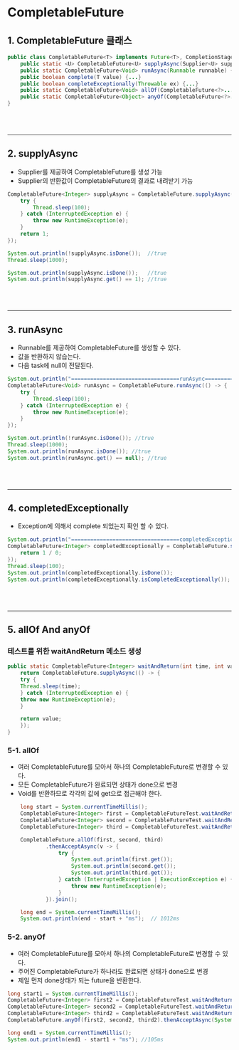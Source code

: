 # CompletableFuture 

## 1. CompletableFuture 클래스  
```java
public class CompletableFuture<T> implements Future<T>, CompletionStage<T> {
    public static <U> CompletableFuture<U> supplyAsync(Supplier<U> supplier) {return asyncSupplyStage(asyncPool, supplier);}
    public static CompletableFuture<Void> runAsync(Runnable runnable) {return asyncRunStage(asyncPool, runnable);}
    public boolean complete(T value) {...}
    public boolean completeExceptionally(Throwable ex) {...}
    public static CompletableFuture<Void> allOf(CompletableFuture<?>... cfs) {return andTree(cfs, 0, cfs.length - 1);}
    public static CompletableFuture<Object> anyOf(CompletableFuture<?>... cfs) {return orTree(cfs, 0, cfs.length - 1);}
}
```  
<br>
<br>  

---

## 2. supplyAsync
- Supplier를 제공하여 CompletableFuture를 생성 가능
- Supplier의 반환값이 CompletableFuture의 결과로 내려받기 가능
```java
CompletableFuture<Integer> supplyAsync = CompletableFuture.supplyAsync(() -> {
    try {
        Thread.sleep(100);
    } catch (InterruptedException e) {
        throw new RuntimeException(e);
    }
    return 1;
});

System.out.println(!supplyAsync.isDone());  //true
Thread.sleep(1000);

System.out.println(supplyAsync.isDone());   //true
System.out.println(supplyAsync.get() == 1); //true
```  
<br>
<br>  

---



## 3. runAsync 
- Runnable를 제공하여 CompletableFuture를 생성할 수 있다.
- 값을 반환하지 않습는다.
- 다음 task에 null이 전달된다.
```java
System.out.println("==================================runAsync=====================================");
CompletableFuture<Void> runAsync = CompletableFuture.runAsync(() -> {
    try {
        Thread.sleep(100);
    } catch (InterruptedException e) {
        throw new RuntimeException(e);
    }
});

System.out.println(!runAsync.isDone()); //true
Thread.sleep(1000);
System.out.println(runAsync.isDone()); //true
System.out.println(runAsync.get() == null); //true
```  
<br>
<br>  

---

## 4. completedExceptionally
- Exception에 의해서 complete 되었는지 확인 할 수 있다.
```java
System.out.println("==================================completedExceptionally=====================================");
CompletableFuture<Integer> completedExceptionally = CompletableFuture.supplyAsync(() -> {
    return 1 / 0;
});
Thread.sleep(100);
System.out.println(completedExceptionally.isDone());
System.out.println(completedExceptionally.isCompletedExceptionally());
```  
<br>
<br>  

---


## 5. allOf And anyOf

### 테스트를 위한 waitAndReturn 메소드 생성 
```java
public static CompletableFuture<Integer> waitAndReturn(int time, int value) {
    return CompletableFuture.supplyAsync(() -> {
    try {
    Thread.sleep(time);
    } catch (InterruptedException e) {
    throw new RuntimeException(e);
    }

    return value;
    });
}
```

### 5-1. allOf
- 여러 CompletableFuture를 모아서 하나의 CompletableFuture로 변경할 수 있다.
- 모든 CompletableFuture가 완료되면 상태가 done으로 변경
- Void를 반환하므로 각각의 값에 get으로 접근해야 한다.
```java
    long start = System.currentTimeMillis();
    CompletableFuture<Integer> first = CompletableFutureTest.waitAndReturn(100, 1);
    CompletableFuture<Integer> second = CompletableFutureTest.waitAndReturn(500, 2);
    CompletableFuture<Integer> third = CompletableFutureTest.waitAndReturn(1000, 3);

    CompletableFuture.allOf(first, second, third)
            .thenAcceptAsync(v -> {
                try {
                    System.out.println(first.get());
                    System.out.println(second.get());
                    System.out.println(third.get());
                } catch (InterruptedException | ExecutionException e) {
                    throw new RuntimeException(e);
                }
            }).join();

    long end = System.currentTimeMillis();
    System.out.println(end - start + "ms");  // 1012ms
```

### 5-2. anyOf
- 여러 CompletableFuture를 모아서 하나의 CompletableFuture로 변경할 수 있다.
- 주어진 CompletableFuture가 하나라도 완료되면 상태가 done으로 변경
- 제일 먼저 done상태가 되는  future을 반환한다.
```java
long start1 = System.currentTimeMillis();
CompletableFuture<Integer> first2 = CompletableFutureTest.waitAndReturn(100, 1);
CompletableFuture<Integer> second2 = CompletableFutureTest.waitAndReturn(500, 2);
CompletableFuture<Integer> third2 = CompletableFutureTest.waitAndReturn(1000, 3);
CompletableFuture.anyOf(first2, second2, third2).thenAcceptAsync(System.out::println).join();

long end1 = System.currentTimeMillis();
System.out.println(end1 - start1 + "ms"); //105ms
```




